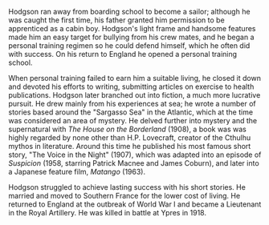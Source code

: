 <!-- William Hodgson -->

Hodgson ran away from boarding school to become a sailor; although he was caught the first time, his father granted him permission to be apprenticed as a cabin boy. Hodgson's light frame and handsome features made him an easy target for bullying from his crew mates, and he began a personal training regimen so he could defend himself, which he often did with success. On his return to England he opened a personal training school.

When personal training failed to earn him a suitable living, he closed it down and devoted his efforts to writing, submitting articles on exercise to health publications. Hodgson later branched out into fiction, a much more lucrative pursuit. He drew mainly from his experiences at sea; he wrote a number of stories based around the "Sargasso Sea" in the Atlantic, which at the time was considered an area of mystery. He delved further into mystery and the supernatural with _The House on the Borderland_ (1908), a book was was highly regarded by none other than H.P. Lovecraft, creator of the Cthulhu mythos in literature. Around this time he published his most famous short story, "The Voice in the Night" (1907), which was adapted into an episode of _Suspicion_ (1958, starring Patrick Macnee and James Coburn), and later into a Japanese feature film, _Matango_ (1963).

Hodgson struggled to achieve lasting success with his short stories. He married and moved to Southern France for the lower cost of living. He returned to England at the outbreak of World War I and became a Lieutenant in the Royal Artillery. He was killed in battle at Ypres in 1918.